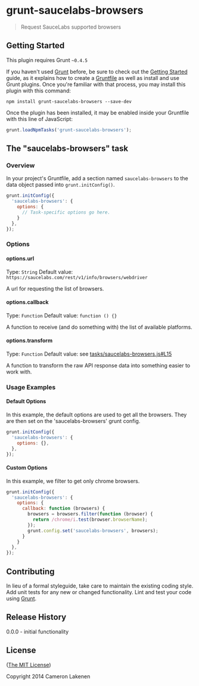 # grunt-saucelabs-browsers

> Request SauceLabs supported browsers

## Getting Started
This plugin requires Grunt `~0.4.5`

If you haven't used [Grunt](http://gruntjs.com/) before, be sure to check out the [Getting Started](http://gruntjs.com/getting-started) guide, as it explains how to create a [Gruntfile](http://gruntjs.com/sample-gruntfile) as well as install and use Grunt plugins. Once you're familiar with that process, you may install this plugin with this command:

```shell
npm install grunt-saucelabs-browsers --save-dev
```

Once the plugin has been installed, it may be enabled inside your Gruntfile with this line of JavaScript:

```js
grunt.loadNpmTasks('grunt-saucelabs-browsers');
```

## The "saucelabs-browsers" task

### Overview
In your project's Gruntfile, add a section named `saucelabs-browsers` to the data object passed into `grunt.initConfig()`.

```js
grunt.initConfig({
  'saucelabs-browsers': {
    options: {
      // Task-specific options go here.
    }
  },
});
```

### Options

#### options.url
Type: `String`
Default value: `https://saucelabs.com/rest/v1/info/browsers/webdriver`

A url for requesting the list of browsers.

#### options.callback
Type: `Function`
Default value: `function () {}`

A function to receive (and do something with) the list of available platforms.

#### options.transform
Type: `Function`
Default value: see [tasks/saucelabs-browsers.js#L15](tasks/saucelabs-browsers.js#L15)

A function to transform the raw API response data into something easier to work with.

### Usage Examples

#### Default Options
In this example, the default options are used to get all the browsers. They are then set on the 'saucelabs-browsers' grunt config.

```js
grunt.initConfig({
  'saucelabs-browsers': {
    options: {},
  },
});
```

#### Custom Options
In this example, we filter to get only chrome browsers.

```js
grunt.initConfig({
  'saucelabs-browsers': {
    options: {
      callback: function (browsers) {
        browsers = browsers.filter(function (browser) {
          return /chrome/i.test(browser.browserName);
        });
        grunt.config.set('saucelabs-browsers', browsers);
      }
    }
  },
});
```

## Contributing
In lieu of a formal styleguide, take care to maintain the existing coding style. Add unit tests for any new or changed functionality. Lint and test your code using [Grunt](http://gruntjs.com/).

## Release History

0.0.0 - initial functionality


## License

([The MIT License](LICENSE))

Copyright 2014 Cameron Lakenen
